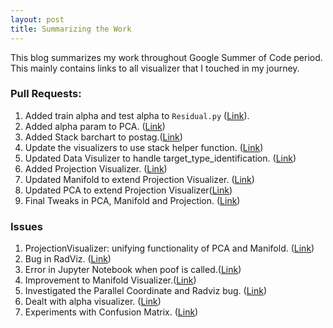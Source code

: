 ```yaml
---
layout: post
title: Summarizing the Work
---
```

This blog summarizes my work throughout Google Summer of Code period. This mainly contains links to all visualizer that I touched in my journey.

### Pull Requests:

1. Added train alpha and test alpha to `Residual.py` ([Link](https://github.com/DistrictDataLabs/yellowbrick/pull/806)).
2. Added alpha param to PCA. ([Link](https://github.com/DistrictDataLabs/yellowbrick/pull/811))
3. Added Stack barchart to postag.([Link](https://github.com/DistrictDataLabs/yellowbrick/pull/847))
4. Update the visualizers to use stack helper function. ([Link](https://github.com/DistrictDataLabs/yellowbrick/pull/872))
5. Updated Data Visulizer to handle target_type_identification. ([Link](https://github.com/DistrictDataLabs/yellowbrick/pull/893))
6. Added Projection Visualizer. ([Link](https://github.com/DistrictDataLabs/yellowbrick/pull/908))
7. Updated Manifold to extend Projection Visualizer. ([Link](https://github.com/DistrictDataLabs/yellowbrick/pull/930)) 
8. Updated PCA to extend Projection Visualizer([Link](https://github.com/DistrictDataLabs/yellowbrick/pull/937))
9. Final Tweaks in PCA, Manifold and Projection. ([Link](https://github.com/DistrictDataLabs/yellowbrick/pull/946))

### Issues
1. ProjectionVisualizer: unifying functionality of PCA and Manifold. ([Link](https://github.com/DistrictDataLabs/yellowbrick/issues/874)) 
2. Bug in RadViz. ([Link](https://github.com/DistrictDataLabs/yellowbrick/issues/793))
3. Error in Jupyter Notebook when poof is called.([Link](https://github.com/DistrictDataLabs/yellowbrick/issues/380))
4. Improvement to Manifold Visualizer.([Link](https://github.com/DistrictDataLabs/yellowbrick/issues/437))
5. Investigated the Parallel Coordinate and Radviz bug. ([Link](https://github.com/DistrictDataLabs/yellowbrick/issues/650))
6. Dealt with alpha visualizer. ([Link](https://github.com/DistrictDataLabs/yellowbrick/issues/157))
7. Experiments with Confusion Matrix. ([Link](https://github.com/DistrictDataLabs/yellowbrick/issues/613))

